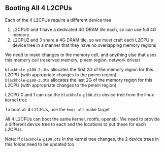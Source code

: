 ## Booting All 4 L2CPUs
Each of the 4 L2CPUs require a different device tree
1. L2CPU0 and 1 have a dedicated 4G DRAM tile each, so can use full 4G memory
1. L2CPU2 and 3 share a 4G DRAM tile, so we must craft each L2CPU's device tree in a manner that they have no overlapping memory regions

We need to make changes to the memory cell, and anything else that uses this memory cell (reserved memory, pmem region, network driver)

`blackhole-p100-2.dts` allocates the first 2G of the memory region for this L2CPU (with appropriate changes to the pmem region)  
`blackhole-p100-3.dts` allocates the last 2G of the memory region for this L2CPU (with appropriate changes to the pmem region)

L2CPU 0 and 1 can use the `blackhole-p100.dts` device tree from the linux kernel tree

To boot all 4 L2CPUs, use the `boot_all` make target

All 4 L2CPUs can boot the same kernel, rootfs, opensbi. We need to provide a different device tree to each and the locations to put these for each L2CPUs

Note: if `blackhole-p100.dts` in the kernel tree changes, the 2 device trees in this folder need to be updated too